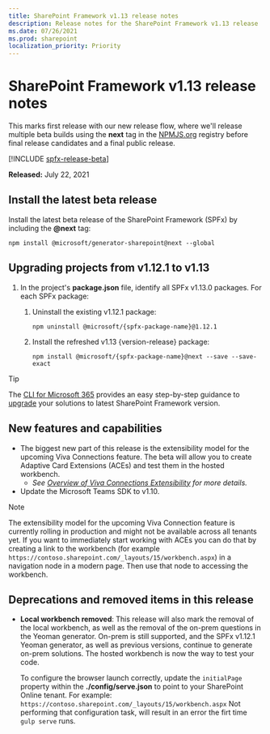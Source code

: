 ```yaml
---
title: SharePoint Framework v1.13 release notes
description: Release notes for the SharePoint Framework v1.13 release
ms.date: 07/26/2021
ms.prod: sharepoint
localization_priority: Priority
---
```

# SharePoint Framework v1.13 release notes

This marks first release with our new release flow, where we'll release multiple beta builds using the **next** tag in the [NPMJS.org](https://www.npmjs.org) registry before final release candidates and a final public release.

[!INCLUDE [spfx-release-beta](../../includes/snippets/spfx-release-beta.md)]

**Released:** July 22, 2021

## Install the latest beta release

Install the latest beta release of the SharePoint Framework (SPFx) by including the **@next** tag:

```console
npm install @microsoft/generator-sharepoint@next --global
```

## Upgrading projects from v1.12.1 to v1.13

1. In the project's **package.json** file, identify all SPFx v1.13.0 packages. For each SPFx package:
    1. Uninstall the existing v1.12.1 package:

        ```console
        npm uninstall @microsoft/{spfx-package-name}@1.12.1
        ```

    1. Install the refreshed v1.13 {version-release} package:

        ```console
        npm install @microsoft/{spfx-package-name}@next --save --save-exact
        ```

> [!TIP]
> The [CLI for Microsoft 365](https://aka.ms/o365cli) provides an easy step-by-step guidance to [upgrade](https://pnp.github.io/cli-microsoft365/cmd/spfx/project/project-upgrade/) your solutions to latest SharePoint Framework version.

## New features and capabilities

- The biggest new part of this release is the extensibility model for the upcoming Viva Connections feature. The beta will allow you to create Adaptive Card Extensions (ACEs) and test them in the hosted workbench.
  - *See [Overview of Viva Connections Extensibility](viva/overview-viva-connections.md) for more details.*
- Update the Microsoft Teams SDK to v1.10.

> [!NOTE]
> The extensibility model for the upcoming Viva Connection feature is currently rolling in production and might not be available across all tenants yet. If you want to immediately start working with ACEs you can do that by creating a link to the workbench (for example `https://contoso.sharepoint.com/_layouts/15/workbench.aspx`) in a navigation node in a modern page. Then use that node to accessing the workbench.


## Deprecations and removed items in this release

- **Local workbench removed**: This release will also mark the removal of the local workbench, as well as the removal of the on-prem questions in the Yeoman generator. On-prem is still supported, and the SPFx v1.12.1 Yeoman generator, as well as previous versions, continue to generate on-prem solutions. The hosted workbench is now the way to test your code.

    To configure the browser launch correctly, update the `initialPage` property within the **./config/serve.json** to point to your SharePoint Online tenant. For example: `https://contoso.sharepoint.com/_layouts/15/workbench.aspx`
    Not performing that configuration task, will result in an error the firt time `gulp serve` runs.
